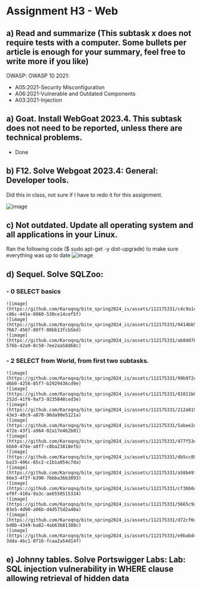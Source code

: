 # Assignment H3 - Web

## a) Read and summarize (This subtask x does not require tests with a computer. Some bullets per article is enough for your summary, feel free to write more if you like)
OWASP: OWASP 10 2021:
- A05:2021-Security Misconfiguration
- A06:2021-Vulnerable and Outdated Components
- A03:2021-Injection

## a) Goat. Install WebGoat 2023.4. This subtask does not need to be reported, unless there are technical problems.
- Done
  
## b) F12. Solve Webgoat 2023.4: General: Developer tools.
Did this in class, not sure if I have to redo it for this assignment.
  
![image](https://github.com/Karoqnq/bite_spring2024_is/assets/112175331/b7293e13-b0b4-4e81-8155-f25aee1176ae)

  
## c) Not outdated. Update all operating system and all applications in your Linux.
Ran the following code ($ sudo apt-get -y dist-upgrade) to make sure everything was up to date
![image](https://github.com/Karoqnq/bite_spring2024_is/assets/112175331/1668da20-5c4b-4d1b-9a59-27611130dac7)

## d) Sequel. Solve SQLZoo:
  ### - 0 SELECT basics
    ![image](https://github.com/Karoqnq/bite_spring2024_is/assets/112175331/c4c9a1cc-c86c-441e-8060-530ce14cef5f)
    ![image](https://github.com/Karoqnq/bite_spring2024_is/assets/112175331/9414bb55-7667-456f-80ff-00bb13fcb5bd)
    ![image](https://github.com/Karoqnq/bite_spring2024_is/assets/112175331/ab8dd78f-576b-42a9-8c50-7ee2aa58d68c)

 ### - 2 SELECT from World, from first two subtasks.
    ![image](https://github.com/Karoqnq/bite_spring2024_is/assets/112175331/99b972c8-d6b0-4256-85f7-b2929436cd9e)
    ![image](https://github.com/Karoqnq/bite_spring2024_is/assets/112175331/81011b0f-252d-41f0-9af3-9235848ced3e)
    ![image](https://github.com/Karoqnq/bite_spring2024_is/assets/112175331/212a8190-43e3-48c9-a870-96da90e5121a)
    ![image](https://github.com/Karoqnq/bite_spring2024_is/assets/112175331/5abee2c9-472e-43f1-a964-02a17e462b01)
    ![image](https://github.com/Karoqnq/bite_spring2024_is/assets/112175331/477f53e1-bbb0-474e-a8f7-c8ba23818efb)
    ![image](https://github.com/Karoqnq/bite_spring2024_is/assets/112175331/db5cc09d-ba33-496c-85c2-c1b1a054c7da)
    ![image](https://github.com/Karoqnq/bite_spring2024_is/assets/112175331/a58b49f5-66e3-4f2f-b390-7bbba36b3893)
    ![image](https://github.com/Karoqnq/bite_spring2024_is/assets/112175331/cf3bb0c4-ef0f-410a-9a3c-ae6550515334)
    ![image](https://github.com/Karoqnq/bite_spring2024_is/assets/112175331/5665c9a8-03e5-4d90-a06b-d4d575d2a40a)
    ![image](https://github.com/Karoqnq/bite_spring2024_is/assets/112175331/d72cf6dc-bd8b-4349-ba82-4ab63b81388c)
    ![image](https://github.com/Karoqnq/bite_spring2024_is/assets/112175331/e9babd43-3dda-4bc1-8f16-fcaa2a54d14f)
    
## e) Johnny tables. Solve Portswigger Labs: Lab: SQL injection vulnerability in WHERE clause allowing retrieval of hidden data

